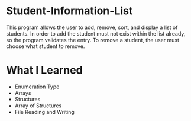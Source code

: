 # Student-Information-List
This program allows the user to add, remove, sort, and display a list of students. In order to add the student must not exist within the list already, so the program validates the entry. To remove a student, the user must choose what student to remove.

# What I Learned
- Enumeration Type
- Arrays
- Structures
- Array of Structures
- File Reading and Writing
